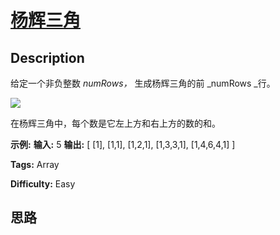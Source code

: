 # [杨辉三角][title]

## Description

给定一个非负整数  _numRows，_ 生成杨辉三角的前  _numRows  _行。

![](https://upload.wikimedia.org/wikipedia/commons/0/0d/PascalTriangleAnimated2.gif)

在杨辉三角中，每个数是它左上方和右上方的数的和。

**示例:**
            **输入:** 5    **输出:**    [         [1],        [1,1],       [1,2,1],      [1,3,3,1],     [1,4,6,4,1]    ]


**Tags:** Array

**Difficulty:** Easy

## 思路

[title]: https://leetcode-cn.com/problems/pascals-triangle

